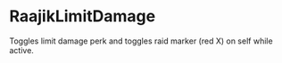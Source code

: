 # RaajikLimitDamage
 Toggles limit damage perk and toggles raid marker (red X) on self while active.
